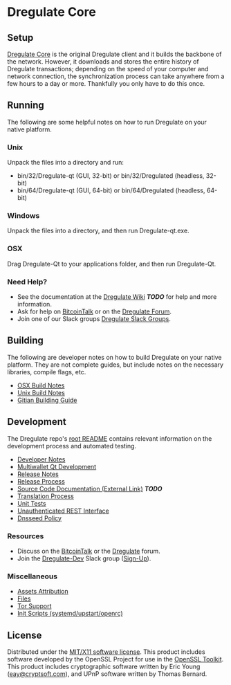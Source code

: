 Dregulate Core
=====================

Setup
---------------------
[Dregulate Core](http://Dregulate.com/wallet) is the original Dregulate client and it builds the backbone of the network. However, it downloads and stores the entire history of Dregulate transactions; depending on the speed of your computer and network connection, the synchronization process can take anywhere from a few hours to a day or more. Thankfully you only have to do this once.

Running
---------------------
The following are some helpful notes on how to run Dregulate on your native platform.

### Unix

Unpack the files into a directory and run:

- bin/32/Dregulate-qt (GUI, 32-bit) or bin/32/Dregulated (headless, 32-bit)
- bin/64/Dregulate-qt (GUI, 64-bit) or bin/64/Dregulated (headless, 64-bit)

### Windows

Unpack the files into a directory, and then run Dregulate-qt.exe.

### OSX

Drag Dregulate-Qt to your applications folder, and then run Dregulate-Qt.

### Need Help?

* See the documentation at the [Dregulate Wiki](https://en.bitcoin.it/wiki/Main_Page) ***TODO***
for help and more information.
* Ask for help on [BitcoinTalk](https://bitcointalk.org/index.php?topic=1262920.0) or on the [Dregulate Forum](http://forum.Dregulate.com/).
* Join one of our Slack groups [Dregulate Slack Groups](https://Dregulate.com/slack-logins/).

Building
---------------------
The following are developer notes on how to build Dregulate on your native platform. They are not complete guides, but include notes on the necessary libraries, compile flags, etc.

- [OSX Build Notes](build-osx.md)
- [Unix Build Notes](build-unix.md)
- [Gitian Building Guide](gitian-building.md)

Development
---------------------
The Dregulate repo's [root README](https://github.com/Dregulate-Project/Dregulate/blob/master/README.md) contains relevant information on the development process and automated testing.

- [Developer Notes](developer-notes.md)
- [Multiwallet Qt Development](multiwallet-qt.md)
- [Release Notes](release-notes.md)
- [Release Process](release-process.md)
- [Source Code Documentation (External Link)](https://dev.visucore.com/bitcoin/doxygen/) ***TODO***
- [Translation Process](translation_process.md)
- [Unit Tests](unit-tests.md)
- [Unauthenticated REST Interface](REST-interface.md)
- [Dnsseed Policy](dnsseed-policy.md)

### Resources

* Discuss on the [BitcoinTalk](https://bitcointalk.org/index.php?topic=1262920.0) or the [Dregulate](http://forum.Dregulate.com/) forum.
* Join the [Dregulate-Dev](https://Dregulate-dev.slack.com/) Slack group ([Sign-Up](https://Dregulate-dev.herokuapp.com/)).

### Miscellaneous
- [Assets Attribution](assets-attribution.md)
- [Files](files.md)
- [Tor Support](tor.md)
- [Init Scripts (systemd/upstart/openrc)](init.md)

License
---------------------
Distributed under the [MIT/X11 software license](http://www.opensource.org/licenses/mit-license.php).
This product includes software developed by the OpenSSL Project for use in the [OpenSSL Toolkit](https://www.openssl.org/). This product includes
cryptographic software written by Eric Young ([eay@cryptsoft.com](mailto:eay@cryptsoft.com)), and UPnP software written by Thomas Bernard.
